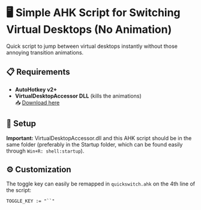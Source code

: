 # 🖥️ Simple AHK Script for Switching Virtual Desktops (No Animation)

Quick script to jump between virtual desktops instantly without those annoying transition animations.

## 📋 Requirements

- **AutoHotkey v2+**
- **VirtualDesktopAccessor DLL** (kills the animations)  
  📥 [Download here](https://github.com/Ciantic/VirtualDesktopAccessor)

## 📁 Setup

**Important:** VirtualDesktopAccessor.dll and this AHK script should be in the same folder (preferably in the Startup folder, which can be found easily through `Win+R: shell:startup`).

## ⚙️ Customization

The toggle key can easily be remapped in `quickswitch.ahk` on the 4th line of the script:
```ahk
TOGGLE_KEY := "``"
```
